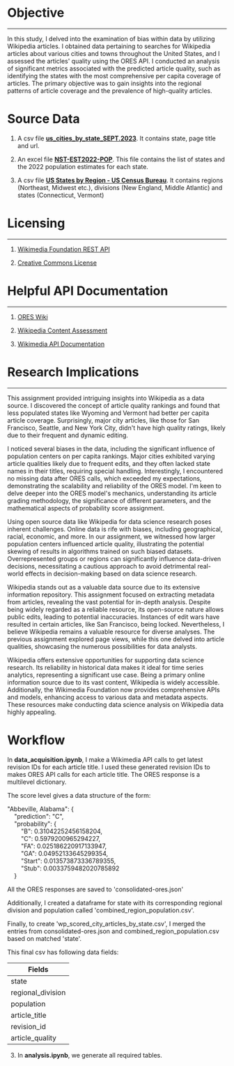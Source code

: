 # Objective  
---  
In this study, I delved into the examination of bias within data by utilizing Wikipedia articles. I obtained data pertaining to searches for Wikipedia articles about various cities and towns throughout the United States, and I assessed the articles' quality using the ORES API. I conducted an analysis of significant metrics associated with the predicted article quality, such as identifying the states with the most comprehensive per capita coverage of articles. The primary objective was to gain insights into the regional patterns of article coverage and the prevalence of high-quality articles.

# Source Data
1. A csv file [**us_cities_by_state_SEPT.2023**](https://en.wikipedia.org/wiki/Category:Lists_of_cities_in_the_United_States_by_state). It contains state, page title and url. 

2. An excel file [**NST-EST2022-POP**](https://www.census.gov/data/tables/time-series/demo/popest/2020s-state-total.html). This file contains the list of states and the 2022 population estimates for each state.

3. A csv file [**US States by Region - US Census Bureau**](https://docs.google.com/spreadsheets/d/14Sjfd_u_7N9SSyQ7bmxfebF_2XpR8QamvmNntKDIQB0/edit#gid=0). It contains regions (Northeast, Midwest etc.), divisions (New England, Middle Atlantic) and states (Connecticut, Vermont)

# Licensing    
---   
1. [Wikimedia Foundation REST API](https://www.mediawiki.org/wiki/API:REST_API#Terms_and_conditions)

2. [Creative Commons License](https://creativecommons.org/licenses/by/4.0/)

# Helpful API Documentation    
---    
1. [ORES Wiki](https://www.mediawiki.org/wiki/ORES)
   
2. [Wikipedia Content Assessment](https://en.wikipedia.org/wiki/Wikipedia:Content_assessment)
   
3. [Wikimedia API Documentation](https://www.mediawiki.org/wiki/API:Info)

# Research Implications   
---    
This assignment provided intriguing insights into Wikipedia as a data source. I discovered the concept of article quality rankings and found that less populated states like Wyoming and Vermont had better per capita article coverage. Surprisingly, major city articles, like those for San Francisco, Seattle, and New York City, didn't have high quality ratings, likely due to their frequent and dynamic editing.

I noticed several biases in the data, including the significant influence of population centers on per capita rankings. Major cities exhibited varying article qualities likely due to frequent edits, and they often lacked state names in their titles, requiring special handling. Interestingly, I encountered no missing data after ORES calls, which exceeded my expectations, demonstrating the scalability and reliability of the ORES model. I'm keen to delve deeper into the ORES model's mechanics, understanding its article grading methodology, the significance of different parameters, and the mathematical aspects of probability score assignment.

Using open source data like Wikipedia for data science research poses inherent challenges. Online data is rife with biases, including geographical, racial, economic, and more. In our assignment, we witnessed how larger population centers influenced article quality, illustrating the potential skewing of results in algorithms trained on such biased datasets. Overrepresented groups or regions can significantly influence data-driven decisions, necessitating a cautious approach to avoid detrimental real-world effects in decision-making based on data science research.

Wikipedia stands out as a valuable data source due to its extensive information repository. This assignment focused on extracting metadata from articles, revealing the vast potential for in-depth analysis. Despite being widely regarded as a reliable resource, its open-source nature allows public edits, leading to potential inaccuracies. Instances of edit wars have resulted in certain articles, like San Francisco, being locked. Nevertheless, I believe Wikipedia remains a valuable resource for diverse analyses. The previous assignment explored page views, while this one delved into article qualities, showcasing the numerous possibilities for data analysts.

Wikipedia offers extensive opportunities for supporting data science research. Its reliability in historical data makes it ideal for time series analytics, representing a significant use case. Being a primary online information source due to its vast content, Wikipedia is widely accessible. Additionally, the Wikimedia Foundation now provides comprehensive APIs and models, enhancing access to various data and metadata aspects. These resources make conducting data science analysis on Wikipedia data highly appealing.

# Workflow

In **data_acquisition.ipynb**, I make a Wikimedia API calls to get latest revision IDs for each article title. I used these generated revision IDs to makes ORES API calls for each article title. The ORES response is a multilevel dictionary.    
      
The score level gives a data structure of the form:   
           
"Abbeville, Alabama": {   
&nbsp;&nbsp;&nbsp;&nbsp;"prediction": "C",   
&nbsp;&nbsp;&nbsp;&nbsp;"probability": {   
&nbsp;&nbsp;&nbsp;&nbsp;&nbsp;&nbsp;&nbsp;&nbsp;"B": 0.31042252456158204,   
&nbsp;&nbsp;&nbsp;&nbsp;&nbsp;&nbsp;&nbsp;&nbsp;"C": 0.5979200965294227,   
&nbsp;&nbsp;&nbsp;&nbsp;&nbsp;&nbsp;&nbsp;&nbsp;"FA": 0.025186220917133947,   
&nbsp;&nbsp;&nbsp;&nbsp;&nbsp;&nbsp;&nbsp;&nbsp;"GA": 0.04952133645299354,   
&nbsp;&nbsp;&nbsp;&nbsp;&nbsp;&nbsp;&nbsp;&nbsp;"Start": 0.013573873336789355,   
&nbsp;&nbsp;&nbsp;&nbsp;&nbsp;&nbsp;&nbsp;&nbsp;"Stub": 0.0033759482020785892   
&nbsp;&nbsp;&nbsp;&nbsp;}    

All the ORES responses are saved to 'consolidated-ores.json'
           
Additionally, I created a dataframe for state with its corresponding regional division and population called 'combined_region_population.csv'.
     
Finally, to create 'wp_scored_city_articles_by_state.csv', I merged the entries from consolidated-ores.json and combined_region_population.csv based on matched 'state'.    
     
This final csv has following data fields:

| Fields    |
| -------- |
| state  |
| regional_division |
| population    |
| article_title |
| revision_id |
| article_quality |

3. In **analysis.ipynb**, we generate all required tables. 
